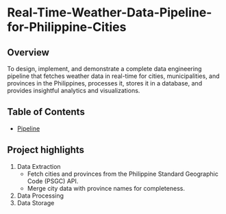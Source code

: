 # Real-Time-Weather-Data-Pipeline-for-Philippine-Cities

## Overview
To design, implement, and demonstrate a complete data engineering pipeline that fetches weather data in real-time for cities, municipalities, and provinces in the Philippines, processes it, stores it in a database, and provides insightful analytics and visualizations.

## Table of Contents

- [Pipeline](#section1)

<a name="section1"></a>
## Project highlights
1. Data Extraction
   - Fetch cities and provinces from the Philippine Standard Geographic Code (PSGC) API.
   - Merge city data with province names for completeness.
3. Data Processing
4. Data Storage
   
## 

